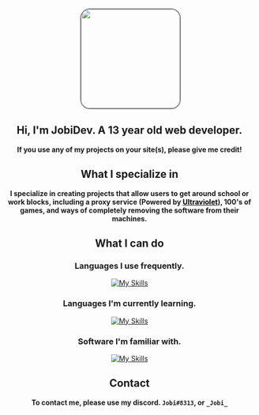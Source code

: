 <div align="center">
  
<br>

<img ></img>
<a href="https://avatars.githubusercontent.com/u/115511537?v=4"><img style="height:200px;width:200px;border-radius:20px;border:2px solid gray" src="https://avatars.githubusercontent.com/u/115511537?v=4"></a>

## Hi, I'm JobiDev. A 13 year old web developer.

**If you use any of my projects on your site(s), please give me credit!**

## What I specialize in

**I specialize in creating projects that allow users to get around school or work blocks, including a proxy service (Powered by <a style="color: black; text-decoration: underline;" href="https://github.com/titaniumnetwork-dev/Ultraviolet">Ultraviolet</a>), 100's of games, and ways of completely removing the software from their machines.**

## What I can do

### Languages I use frequently.

[![My Skills](https://skillicons.dev/icons?i=html,js,css,python,java,lua&perline=10)](https://skillicons.dev)

### Languages I'm currently learning.

[![My Skills](https://skillicons.dev/icons?i=tailwind,ts&perline=10)](https://skillicons.dev)

### Software I'm familiar with.

[![My Skills](https://skillicons.dev/icons?i=vscode,idea,sublime,blender,github,gitlab,cloudflare&perline=10)](https://skillicons.dev)

## Contact

**To contact me, please use my discord. `Jobi#8313`, or `_Jobi_`**

</div>
